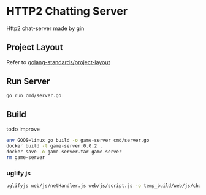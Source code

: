 # HTTP2 Chatting Server

Http2 chat-server made by gin



## Project Layout

Refer to [golang-standards/project-layout](https://github.com/golang-standards/project-layout)



## Run Server
```bash
go run cmd/server.go
```

## Build

todo improve

```bash
env GOOS=linux go build -o game-server cmd/server.go
docker build -t game-server:0.0.2 .
docker save -o game-server.tar game-server
rm game-server
```

### uglify js

```bash
uglifyjs web/js/netHandler.js web/js/script.js -o temp_build/web/js/chat.min.js -c -m
```
